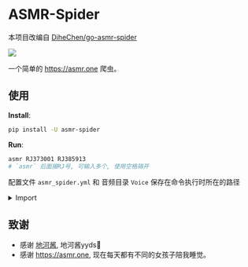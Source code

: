 # ASMR-Spider

本项目改编自 [DiheChen/go-asmr-spider](https://github.com/DiheChen/go-asmr-spider/tree/python)

![](https://img.shields.io/badge/python-^3.9-blue.svg)

一个简单的 <https://asmr.one> 爬虫。

## 使用

**Install**:

```bash
pip install -U asmr-spider
```

**Run**:

```bash
asmr RJ373001 RJ385913
# `asmr` 后面接RJ号, 可输入多个, 使用空格隔开
```

配置文件 `asmr_spider.yml` 和 音频目录 `Voice` 保存在命令执行时所在的路径

<details>
  <summary>Import</summary>

```python3
from asmr_spider import dload

async def demo():
    args = ['RJ373001', 'RJ385913']
    await dload(args)
```

`asmr_spider.yml` 和 `Voice` 将保存在你自己的项目根路径

</details>

## 致谢

- 感谢 [地河酱](https://github.com/DiheChen), 地河酱yyds🤗
- 感谢 <https://asmr.one>, 现在每天都有不同的女孩子陪我睡觉。
